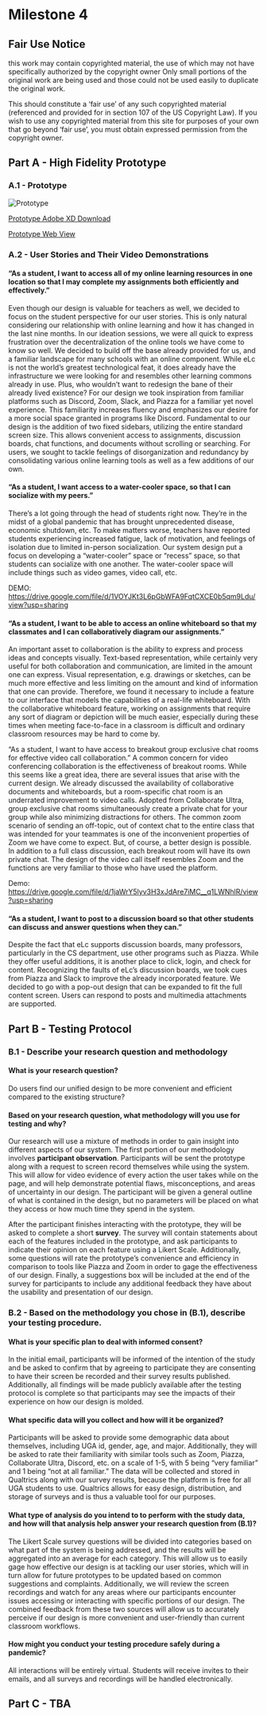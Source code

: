# Milestone 4

## Fair Use Notice
this work may contain copyrighted material, the use of which may not have specifically authorized by the copyright owner Only small portions of the original work are being used and those could not be used easily to duplicate the original work.

This should constitute a ‘fair use’ of any such copyrighted material (referenced and provided for in section 107 of the US Copyright Law). If you wish to use any copyrighted material from this site for purposes of your own that go beyond ‘fair use’, you must obtain expressed permission from the copyright owner.

## Part A - High Fidelity Prototype

### A.1 - Prototype 
![Prototype](https://imgur.com/a/9POLm9h)

[Prototype Adobe XD Download](https://drive.google.com/file/d/1U1K9ymNZ4mLuRIJNZZMO_fFtqt2pZjoA/view?usp=sharing) 

[Prototype Web View](https://xd.adobe.com/view/2363024f-c09d-40b0-9485-9de39a0ba904-7630/?fullscreen)

### A.2 - User Stories and Their Video Demonstrations 

#### “As a student, I want to access all of my online learning resources in one location so that I may complete my assignments both efficiently and effectively.”
Even though our design is valuable for teachers as well, we decided to focus on the student perspective for our user stories. This is only natural considering our relationship with online learning and how it has changed in the last nine months. In our ideation sessions, we were all quick to express frustration over the decentralization of the online tools we have come to know so well. We decided to build off the base already provided for us, and a familiar landscape for many schools with an online component. While eLc is not the world’s greatest technological feat, it does already have the infrastructure we were looking for and resembles other learning commons already in use. Plus, who wouldn’t want to redesign the bane of their already lived existence? For our design we took inspiration from familiar platforms such as Discord, Zoom, Slack, and Piazza for a familiar yet novel experience. This familiarity increases fluency and emphasizes our desire for a more social space granted in programs like Discord. 
    Fundamental to our design is the addition of two fixed sidebars, utilizing the entire standard screen size. This allows convenient access to assignments, discussion boards, chat functions, and documents without scrolling or searching. For users, we sought to tackle feelings of disorganization and redundancy by consolidating various online learning tools as well as a few additions of our own. 


#### “As a student, I want access to a water-cooler space, so that I can socialize with my peers.”

There’s a lot going through the head of students right now. They’re in the midst of a global pandemic that has brought unprecedented disease, economic shutdown, etc. To make matters worse, teachers have reported students experiencing increased fatigue, lack of motivation, and feelings of isolation due to limited in-person socialization. Our system design put a focus on developing a “water-cooler” space or “recess” space, so that students can socialize with one another. The water-cooler space will include things such as video games, video call, etc.

DEMO: https://drive.google.com/file/d/1VOYJKt3L6pGbWFA9FqtCXCE0b5qm9Ldu/view?usp=sharing



#### “As a student, I want to be able to access an online whiteboard so that my classmates and I can collaboratively diagram our assignments.”
An important asset to collaboration is the ability to express and process ideas and concepts visually. Text-based representation, while certainly very useful for both collaboration and communication, are limited in the amount one can express. Visual representation, e.g. drawings or sketches, can be much more effective and less limiting on the amount and kind of information that one can provide. Therefore, we found it necessary to include a feature to our interface that models the capabilities of a real-life whiteboard. With the collaborative whiteboard feature, working on assignments that require any sort of diagram or depiction will be much easier, especially during these times when meeting face-to-face in a classroom is difficult and ordinary classroom resources may be hard to come by. 

“As a  student, I want to have access to breakout group exclusive chat rooms for effective video call collaboration.”
A common concern for video conferencing collaboration is the effectiveness of breakout rooms. While this seems like a great idea, there are several issues that arise with the current design. We already discussed the availability of collaborative documents and whiteboards, but a room-specific chat room is an underrated improvement to video calls. Adopted from Collaborate Ultra, group exclusive chat rooms simultaneously create a private chat for your group while also minimizing distractions for others. The common zoom scenario of sending an off-topic, out of context chat to the entire class that was intended for your teammates is one of the inconvenient properties of Zoom we have come to expect. But, of course, a better design is possible. In addition to a full class discussion, each breakout room will have its own private chat. The design of the video call itself resembles Zoom and the functions are very familiar to those who have used the platform.

Demo: https://drive.google.com/file/d/1jaWrY5lyv3H3xJdAre7iMC__q1LWNhlR/view?usp=sharing

#### “As a student, I want to post to a discussion board so that other students can discuss and answer questions when they can.”

Despite the fact that eLc supports discussion boards, many professors, particularly in the CS department, use other programs such as Piazza. While they offer useful additions, it is another place to click, login, and check for content. Recognizing the faults of eLc’s discussion boards, we took cues from Piazza and Slack to improve the already incorporated feature. We decided to go with a pop-out design that can be expanded to fit the full content screen. Users can respond to posts and multimedia attachments are supported.



## Part B - Testing Protocol

### B.1 - Describe your research question and methodology

#### What is your research question?
Do users find our unified design to be more convenient and efficient compared to the existing structure?

#### Based on your research question, what methodology will you use for testing and why?

Our research will use a mixture of methods in order to gain insight into different aspects of our system. The first portion of our methodology involves **participant observation**. Participants will be sent the prototype along with a request to screen record themselves while using the system. This will allow for video evidence of every action the user takes while on the page, and will help demonstrate potential flaws, misconceptions, and areas of uncertainty in our design. The participant will be given a general outline of what is contained in the design, but no parameters will be placed on what they access or how much time they spend in the system. 


After the participant finishes interacting with the prototype, they will be asked to complete a short **survey**. The survey will contain statements about each of the features included in the prototype, and ask participants to indicate their opinion on each feature using a Likert Scale. Additionally, some questions will rate the prototype’s convenience and efficiency in comparison to tools like Piazza and Zoom in order to gage the effectiveness of our design. Finally, a suggestions box will be included at the end of the survey for participants to include any additional feedback they have about the usability and presentation of our design. 


### B.2 -  Based on the methodology you chose in (B.1), describe your testing procedure.

#### What is your specific plan to deal with informed consent?


In the initial email, participants will be informed of the intention of the study and be asked to confirm that by agreeing to participate they are consenting to have their screen be recorded and their survey results published. Additionally, all findings will be made publicly available after the testing protocol is complete so that participants may see the impacts of their experience on how our design is molded.  

#### What specific data will you collect and how will it be organized?

Participants will be asked to provide some demographic data about themselves, including UGA id, gender, age, and major. Additionally, they will be asked to rate their familiarity with similar tools such as Zoom, Piazza, Collaborate Ultra, Discord, etc. on a scale of 1-5, with 5 being “very familiar” and 1 being “not at all familiar.”  The data will be collected and stored in Qualtrics along with our survey results, because the platform is free for all UGA students to use. Qualtrics allows for easy design, distribution, and storage of surveys and is thus a valuable tool for our purposes. 

#### What type of analysis do you intend to to perform with the study data, and how will that analysis help answer your research question from (B.1)?

The Likert Scale survey questions will be divided into categories based on what part of the system is being addressed, and the results will be aggregated into an average for each category. This will allow us to easily gage how effective our design is at tackling our user stories, which will in turn allow for future prototypes to be updated based on common suggestions and complaints. Additionally, we will review the screen recordings and watch for any areas where our participants encounter issues accessing or interacting with specific portions of our design. The combined feedback from these two sources will allow us to accurately perceive if our design is more convenient and user-friendly than current classroom workflows.

#### How might you conduct your testing procedure safely during a pandemic?

All interactions will be entirely virtual. Students will receive invites to their emails, and all surveys and recordings will be handled electronically. 

## Part C - TBA
